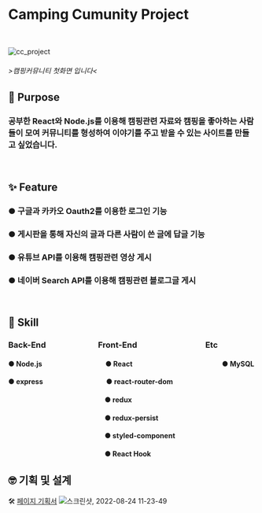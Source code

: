 # Camping Cumunity Project
<br/>

![cc_project](https://user-images.githubusercontent.com/92001468/186299471-e951024d-ff32-41db-8cf1-d67dcde04337.png)
###### >캠핑커뮤니티 첫화면 입니다<
## :dart: Purpose
### 공부한 React와 Node.js를 이용해 캠핑관련 자료와 캠핑을 좋아하는 사람들이 모여 커뮤니티를 형성하여 이야기를 주고 받을 수 있는 사이트를 만들고 싶었습니다.
<br/>

## :sparkles: Feature
### ● 구글과 카카오 Oauth2를 이용한 로그인 기능
### ● 게시판을 통해 자신의 글과 다른 사람이 쓴 글에 답글 기능
### ● 유튜브 API를 이용해 캠핑관련 영상 게시
### ● 네이버 Search API를 이용해 캠핑관련 블로그글 게시
<br/>

## :pushpin: Skill
### Back-End      &nbsp;&nbsp;Front-End        &nbsp;&nbsp;Etc
#### ● Node.js        &nbsp;&nbsp;&nbsp;&nbsp;&nbsp;● React             ● MySQL<br/>
#### ● express        &nbsp;&nbsp;&nbsp;&nbsp;&nbsp;● react-router-dom<br/>
####               ● redux<br/>
####               ● redux-persist<br/>
####               ● styled-component<br/>
####               ● React Hook<br/>

## :nerd_face: 기획 및 설계

:hammer_and_wrench: [페이지 기획서](https://www.figma.com/file/vtp2oDRXIqqphTyYPiMcmG/Untitled?node-id=0%3A1)
![스크린샷, 2022-08-24 11-23-49](https://user-images.githubusercontent.com/92001468/186304395-44e2ec22-9009-49b3-b1a9-a63550db8c95.png)